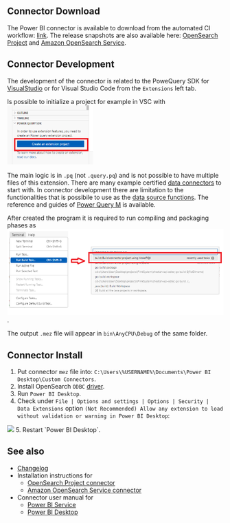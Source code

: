 ## Connector Download

The Power BI connector is available to download from the automated CI workflow: [link](https://github.com/opensearch-project/sql-odbc/actions/workflows/bi-connectors.yml).
The release snapshots are also available here: [OpenSearch Project](OpenSearchProject.mez) and [Amazon OpenSearch Service](AmazonOpenSearchService.mez).

## Connector Development

The development of the connector is related to the PoweQuery SDK for [VisualStudio](https://marketplace.visualstudio.com/items?itemName=Dakahn.PowerQuerySDK) or for Visual Studio Code from the `Extensions` left tab. 

Is possible to initialize a project for example in VSC with <img src="img/powerquery_SDK.png" width="200">

The main logic is in `.pq` (not `.query.pq`) and is not possible to have multiple files of this extension. There are many example certified [data connectors](https://github.com/microsoft/DataConnectors/tree/master/samples/ODBC) to start with. In connector development there are limitation to the functionalities that is possibile to use as the [data source functions](https://learn.microsoft.com/en-us/power-query/handling-data-access#data-source-functions). The reference and guides of [Power Query M](https://learn.microsoft.com/en-us/powerquery-m/) is available.

After created the program it is required to run compiling and packaging phases as <img src="img/build_task.png" width="600">. 

The output `.mez` file will appear in `bin\AnyCPU\Debug` of the same folder.


## Connector Install

1. Put connector `mez` file into: `C:\Users\%USERNAME%\Documents\Power BI Desktop\Custom Connectors`.
2. Install OpenSearch `ODBC` [driver](../../README.md#Download-and-Installation-the-Driver).
3. Run `Power BI Desktop`.
4. Check under `File | Options and settings | Options | Security | Data Extensions` option `(Not Recommended) Allow any extension to load without validation or warning in Power BI Desktop`:
<img src="img/pbi_settings.png">
5. Restart `Power BI Desktop`.

## See also

* [Changelog](CHANGELOG.md)
* Installation instructions for
  * [OpenSearch Project connector](OpenSearchProject.md)
  * [Amazon OpenSearch Service connector](AmazonOpenSearchService.md)
* Connector user manual for
  * [Power BI Service](power_bi_service_support.md)
  * [Power BI Desktop](power_bi_support.md)
